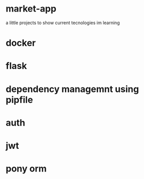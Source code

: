 # market-app

a little projects to show current tecnologies im learning 

# docker 
# flask
# dependency managemnt using pipfile 
# auth
# jwt
# pony orm 